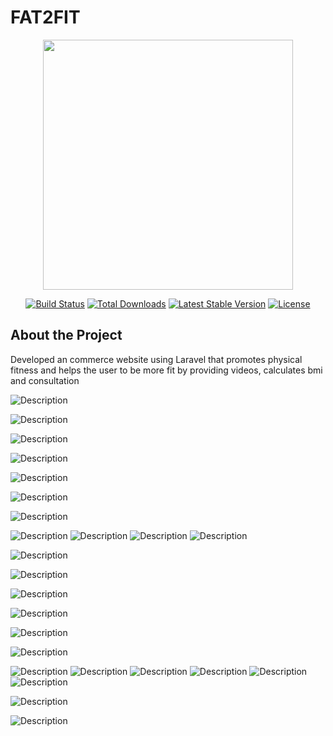 # FAT2FIT

<p align="center">
  <a href="https://laravel.com" target="_blank">
    <img src="https://raw.githubusercontent.com/laravel/art/master/logo-lockup/5%20SVG/2%20CMYK/1%20Full%20Color/laravel-logolockup-cmyk-red.svg" width="400">
  </a>
</p>

<p align="center">
  <a href="https://travis-ci.org/laravel/framework"><img src="https://travis-ci.org/laravel/framework.svg" alt="Build Status"></a>
  <a href="https://packagist.org/packages/laravel/framework"><img src="https://img.shields.io/packagist/dt/laravel/framework" alt="Total Downloads"></a>
  <a href="https://packagist.org/packages/laravel/framework"><img src="https://img.shields.io/packagist/v/laravel/framework" alt="Latest Stable Version"></a>
  <a href="https://packagist.org/packages/laravel/framework"><img src="https://img.shields.io/packagist/l/laravel/framework" alt="License"></a>
</p>

## About the Project
Developed an commerce website using Laravel that promotes physical fitness and helps the user to be more fit by providing videos, calculates bmi and consultation


![Description](https://github.com/TarannumAhmedNowshin/fat2fit/blob/TarannumAhmedNowshin-patch-1-1/image63.png)


![Description](https://github.com/TarannumAhmedNowshin/fat2fit/blob/TarannumAhmedNowshin-patch-1-1/image64.png)


![Description](https://github.com/TarannumAhmedNowshin/fat2fit/blob/TarannumAhmedNowshin-patch-1-1/image65.png)

![Description](https://github.com/TarannumAhmedNowshin/fat2fit/blob/TarannumAhmedNowshin-patch-1-1/image66.png)


![Description](https://github.com/TarannumAhmedNowshin/fat2fit/blob/TarannumAhmedNowshin-patch-1-1/image67.png)

![Description](https://github.com/TarannumAhmedNowshin/fat2fit/blob/TarannumAhmedNowshin-patch-1-1/image68.png)

![Description](https://github.com/TarannumAhmedNowshin/fat2fit/blob/TarannumAhmedNowshin-patch-1-1/image69.png)

![Description](https://github.com/TarannumAhmedNowshin/fat2fit/blob/TarannumAhmedNowshin-patch-1-1/image70.png)
![Description](https://github.com/TarannumAhmedNowshin/fat2fit/blob/TarannumAhmedNowshin-patch-1-1/image71.png)
![Description](https://github.com/TarannumAhmedNowshin/fat2fit/blob/TarannumAhmedNowshin-patch-1-1/image72.png)
![Description](https://github.com/TarannumAhmedNowshin/fat2fit/blob/TarannumAhmedNowshin-patch-1-1/image73.png)

![Description](https://github.com/TarannumAhmedNowshin/fat2fit/blob/TarannumAhmedNowshin-patch-2/image52.png)

![Description](https://github.com/TarannumAhmedNowshin/fat2fit/blob/TarannumAhmedNowshin-patch-2/image53.png)


![Description](https://github.com/TarannumAhmedNowshin/fat2fit/blob/TarannumAhmedNowshin-patch-2/image54.png)

![Description](https://github.com/TarannumAhmedNowshin/fat2fit/blob/TarannumAhmedNowshin-patch-2/image55.png)

![Description](https://github.com/TarannumAhmedNowshin/fat2fit/blob/TarannumAhmedNowshin-patch-2/image56.png)

![Description](https://github.com/TarannumAhmedNowshin/fat2fit/blob/TarannumAhmedNowshin-patch-2/image57.png)

![Description](https://github.com/TarannumAhmedNowshin/fat2fit/blob/TarannumAhmedNowshin-patch-2/image58.png)
![Description](https://github.com/TarannumAhmedNowshin/fat2fit/blob/TarannumAhmedNowshin-patch-2/image59.png)
![Description](https://github.com/TarannumAhmedNowshin/fat2fit/blob/TarannumAhmedNowshin-patch-2/image60.png)
![Description](https://github.com/TarannumAhmedNowshin/fat2fit/blob/TarannumAhmedNowshin-patch-2/image61.png)
![Description](https://github.com/TarannumAhmedNowshin/fat2fit/blob/TarannumAhmedNowshin-patch-2/image62.png)
![Description](https://github.com/TarannumAhmedNowshin/fat2fit/blob/TarannumAhmedNowshin-patch-2/image63.png)

![Description](https://github.com/TarannumAhmedNowshin/fat2fit/blob/TarannumAhmedNowshin-patch-2/image73.png)

![Description](https://github.com/TarannumAhmedNowshin/fat2fit/blob/TarannumAhmedNowshin-patch-3/image1.png)

